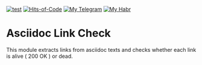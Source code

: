 [![test](https://github.com/alobzov/asciidoc-link-check/actions/workflows/test.yml/badge.svg)](https://github.com/alobzov/blog/actions/workflows/test.yml)
[![Hits-of-Code](https://hitsofcode.com/github/alobzov/asciidoc-link-check?branch=main&label=Hits-of-Code)](https://hitsofcode.com/github/alobzov/asciidoc-link-check/view?branch=main&label=Hits-of-Code)
[![My Telegram](https://img.shields.io/badge/Telegram-contact-active?logo=telegram)](https://t.me/alobzov)
[![My Habr](https://img.shields.io/badge/Habr-read-active?logo=habr)](https://habr.com/users/alobzov)

# Asciidoc Link Check

This module extracts links from asciidoc texts and checks whether each link is alive ( 200 OK ) or dead.